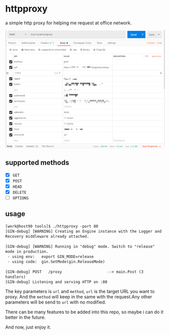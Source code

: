 # httpproxy

a simple http proxy for helping me request at office network.

![demo](/demo.jpg)

## supported methods

- [x] `GET`
- [x] `POST`
- [x] `HEAD`
- [x] `DELETE`
- [ ] `OPTIONS`

## usage

```
[work@host90 tools]$ ./httpproxy -port 80
[GIN-debug] [WARNING] Creating an Engine instance with the Logger and Recovery middleware already attached.

[GIN-debug] [WARNING] Running in "debug" mode. Switch to "release" mode in production.
 - using env:	export GIN_MODE=release
 - using code:	gin.SetMode(gin.ReleaseMode)

[GIN-debug] POST   /proxy                    --> main.Post (3 handlers)
[GIN-debug] Listening and serving HTTP on :80
```

The key parameters is `url` and `method`, `url` is the target URL you want to proxy.
And the `method` will keep in the same with the request.Any other parameters 
will be send to `url` with no modified.

There can be many features to be added into this repo, so maybe i can do it better 
in the future.

And now, just enjoy it.
